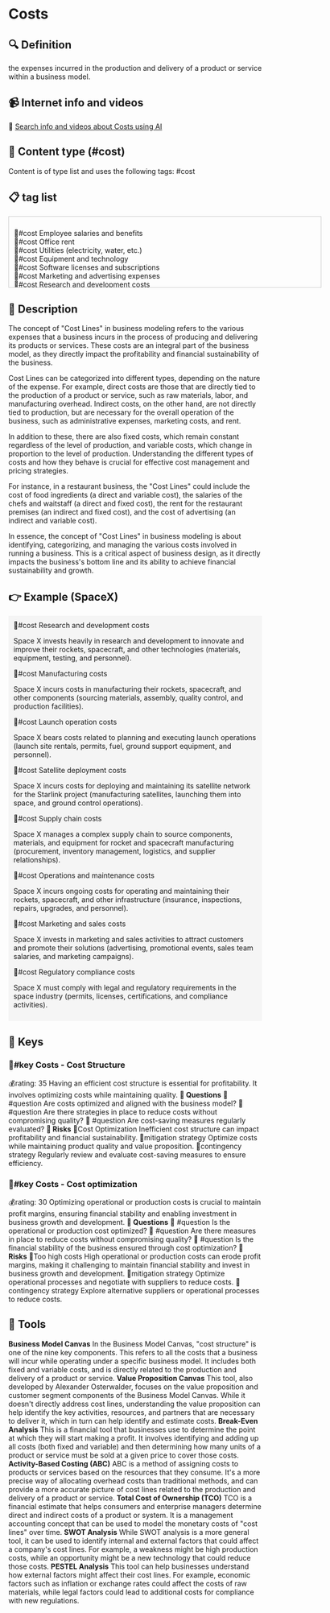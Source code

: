
# Costs


## 🔍 Definition
the expenses incurred in the production and delivery of a product or service within a business model.


## 📹 Internet info and videos
🤖 [Search info and videos about Costs using AI](https://www.perplexity.ai/search?q=videos+about+Costs:+the+expenses+incurred+in+the+production+and+delivery+of+a+product+or+service+within+a+business+model.
)

## 📰 Content type (#cost)
Content is of type list and uses the following tags: #cost



## 📋 tag list

<div style='max-height: 120px; overflow-y: auto; border: 1px solid #ccc; padding: 10px; width: 600px;'>
  <ul style='list-style-type: none; padding-left: 0;'>


<li>💸#cost  Employee salaries and benefits</li>
<li>💸#cost  Office rent</li>
<li>💸#cost  Utilities (electricity, water, etc.)</li>
<li>💸#cost  Equipment and technology</li>
<li>💸#cost  Software licenses and subscriptions</li>
<li>💸#cost  Marketing and advertising expenses</li>
<li>💸#cost  Research and development costs</li>
<li>💸#cost  Inventory or raw materials</li>
<li>💸#cost  Manufacturing or production expenses</li>
<li>💸#cost  Shipping and logistics costs</li>
<li>💸#cost  Packaging materials</li>
<li>💸#cost  Professional services (legal, accounting, consulting)</li>
<li>💸#cost  Insurance premiums</li>
<li>💸#cost  Travel and accommodation expenses</li>
<li>💸#cost  Office supplies</li>
<li>💸#cost  Website hosting and maintenance</li>
<li>💸#cost  Customer acquisition costs</li>
<li>💸#cost  IT infrastructure and support</li>
<li>💸#cost  Cloud computing services</li>
<li>💸#cost  Data storage and management</li>
<li>💸#cost  Product development expenses</li>
<li>💸#cost  Quality control and testing</li>
<li>💸#cost  Regulatory compliance costs</li>
<li>💸#cost  Intellectual property fees</li>
<li>💸#cost  Sales and distribution expenses</li>
<li>💸#cost  Customer support and service costs</li>
<li>💸#cost  Training and development programs</li>
<li>💸#cost  Event sponsorship or participation fees</li>
<li>💸#cost  Market research and surveys</li>
<li>💸#cost  Content creation and production</li>
<li>💸#cost  Payment processing fees</li>
<li>💸#cost  Taxes and government fees</li>
<li>💸#cost  Depreciation and amortization</li>
<li>💸#cost  Repairs and maintenance</li>
<li>💸#cost  Outsourcing expenses</li>
<li>💸#cost  Prototyping and samples</li>
<li>💸#cost  Warranty and customer returns</li>
<li>💸#cost  Data security and privacy measures</li>
<li>💸#cost  Product or service certifications</li>
<li>💸#cost  Affiliate or referral program costs</li>
<li>💸#cost  Office furniture and equipment</li>
<li>💸#cost  Packaging design and printing</li>
<li>💸#cost  Employee training and education</li>
<li>💸#cost  Sales commissions and incentives</li>
<li>💸#cost  Legal disputes and settlements</li>
<li>💸#cost  Customer retention and loyalty programs</li>
<li>💸#cost  IT security and cybersecurity measures</li>
<li>💸#cost  Market entry or expansion costs</li>
<li>💸#cost  Debt servicing and interest payments</li>
<li>💸#cost  Trade show or conference attendance</li>
<li>💸#cost  Employee recruitment and hiring costs</li>
<li>💸#cost  Product or service customization expenses</li>
<li>💸#cost  Licensing or royalty fees</li>
<li>💸#cost  Translation or localization services</li>
<li>💸#cost  Bank fees and charges</li>
<li>💸#cost  Contingency and emergency funds</li>
<li>💸#cost  Product or service refresh or updates</li>
<li>💸#cost  Customer feedback and satisfaction surveys</li>
<li>💸#cost  Intellectual property infringement defense</li>
<li>💸#cost  Outsourced customer support services</li>
<li>💸#cost  Environmental sustainability initiatives</li>
<li>💸#cost  Donations and sponsorships</li>
<li>💸#cost  Performance bonuses and incentives</li>
<li>💸#cost  Payment of dividends to investors</li>
<li>💸#cost  Travel and entertainment expenses</li>
<li>💸#cost  Product recalls and quality control issues</li>
<li>💸#cost  Regulatory compliance audits</li>
<li>💸#cost  Telecommunications and internet expenses</li>
<li>💸#cost  Market analysis and competitive research</li>
<li>💸#cost  Employee benefits and perks</li>
<li>💸#cost  Office renovations or improvements</li>
<li>💸#cost  Sales and marketing software tools</li>
<li>💸#cost  Corporate branding and identity</li>
<li>💸#cost  Patent or trademark registrations</li>
<li>💸#cost  Legal and patent filings</li>
<li>💸#cost  Audit and accounting fees</li>
<li>💸#cost  Intellectual property licensing</li>
<li>💸#cost  Product liability insurance</li>
<li>💸#cost  Employee health and wellness programs</li>
<li>💸#cost  Intellectual property enforcement</li>

  </ul>
</div>

## 📖 Description
The concept of "Cost Lines" in business modeling refers to the various expenses that a business incurs in the process of producing and delivering its products or services. These costs are an integral part of the business model, as they directly impact the profitability and financial sustainability of the business.

Cost Lines can be categorized into different types, depending on the nature of the expense. For example, direct costs are those that are directly tied to the production of a product or service, such as raw materials, labor, and manufacturing overhead. Indirect costs, on the other hand, are not directly tied to production, but are necessary for the overall operation of the business, such as administrative expenses, marketing costs, and rent.

In addition to these, there are also fixed costs, which remain constant regardless of the level of production, and variable costs, which change in proportion to the level of production. Understanding the different types of costs and how they behave is crucial for effective cost management and pricing strategies.

For instance, in a restaurant business, the "Cost Lines" could include the cost of food ingredients (a direct and variable cost), the salaries of the chefs and waitstaff (a direct and fixed cost), the rent for the restaurant premises (an indirect and fixed cost), and the cost of advertising (an indirect and variable cost).

In essence, the concept of "Cost Lines" in business modeling is about identifying, categorizing, and managing the various costs involved in running a business. This is a critical aspect of business design, as it directly impacts the business's bottom line and its ability to achieve financial sustainability and growth.

## 👉 Example (SpaceX)

<div style="background-color: #f5f5f5; padding: 10px;">💸#cost Research and development costs

Space X invests heavily in research and development to innovate and improve their rockets, spacecraft, and other technologies (materials, equipment, testing, and personnel).

💸#cost Manufacturing costs

Space X incurs costs in manufacturing their rockets, spacecraft, and other components (sourcing materials, assembly, quality control, and production facilities).

💸#cost Launch operation costs

Space X bears costs related to planning and executing launch operations (launch site rentals, permits, fuel, ground support equipment, and personnel).

💸#cost Satellite deployment costs

Space X incurs costs for deploying and maintaining its satellite network for the Starlink project (manufacturing satellites, launching them into space, and ground control operations).

💸#cost Supply chain costs

Space X manages a complex supply chain to source components, materials, and equipment for rocket and spacecraft manufacturing (procurement, inventory management, logistics, and supplier relationships).

💸#cost Operations and maintenance costs

Space X incurs ongoing costs for operating and maintaining their rockets, spacecraft, and other infrastructure (insurance, inspections, repairs, upgrades, and personnel).

💸#cost Marketing and sales costs

Space X invests in marketing and sales activities to attract customers and promote their solutions (advertising, promotional events, sales team salaries, and marketing campaigns).

💸#cost Regulatory compliance costs

Space X must comply with legal and regulatory requirements in the space industry (permits, licenses, certifications, and compliance activities).

</div>

## 🔑 Keys

### 🔑#key Costs - Cost Structure

💰rating: 35
Having an efficient cost structure is essential for profitability. It involves optimizing costs while maintaining quality.
**💭 Questions**
💭 #question Are costs optimized and aligned with the business model?
 💭 #question Are there strategies in place to reduce costs without compromising quality?
 💭 #question Are cost-saving measures regularly evaluated?
**🚨 Risks**
🚨Cost Optimization
Inefficient cost structure can impact profitability and financial sustainability.
🚨mitigation strategy
Optimize costs while maintaining product quality and value proposition.
🚨contingency strategy
Regularly review and evaluate cost-saving measures to ensure efficiency.


### 🔑#key Costs - Cost optimization

💰rating: 30
Optimizing operational or production costs is crucial to maintain profit margins, ensuring financial stability and enabling investment in business growth and development.
**💭 Questions**
💭 #question Is the operational or production cost optimized?
 💭 #question Are there measures in place to reduce costs without compromising quality?
 💭 #question Is the financial stability of the business ensured through cost optimization?
**🚨 Risks**
🚨Too high costs
High operational or production costs can erode profit margins, making it challenging to maintain financial stability and invest in business growth and development.
🚨mitigation strategy
Optimize operational processes and negotiate with suppliers to reduce costs.
🚨contingency strategy
Explore alternative suppliers or operational processes to reduce costs.



## 🧰 Tools
**Business Model Canvas**
In the Business Model Canvas, "cost structure" is one of the nine key components. This refers to all the costs that a business will incur while operating under a specific business model. It includes both fixed and variable costs, and is directly related to the production and delivery of a product or service.
**Value Proposition Canvas**
This tool, also developed by Alexander Osterwalder, focuses on the value proposition and customer segment components of the Business Model Canvas. While it doesn't directly address cost lines, understanding the value proposition can help identify the key activities, resources, and partners that are necessary to deliver it, which in turn can help identify and estimate costs.
**Break-Even Analysis**
This is a financial tool that businesses use to determine the point at which they will start making a profit. It involves identifying and adding up all costs (both fixed and variable) and then determining how many units of a product or service must be sold at a given price to cover those costs.
**Activity-Based Costing (ABC)**
ABC is a method of assigning costs to products or services based on the resources that they consume. It's a more precise way of allocating overhead costs than traditional methods, and can provide a more accurate picture of cost lines related to the production and delivery of a product or service.
**Total Cost of Ownership (TCO)**
TCO is a financial estimate that helps consumers and enterprise managers determine direct and indirect costs of a product or system. It is a management accounting concept that can be used to model the monetary costs of "cost lines" over time.
**SWOT Analysis**
While SWOT analysis is a more general tool, it can be used to identify internal and external factors that could affect a company's cost lines. For example, a weakness might be high production costs, while an opportunity might be a new technology that could reduce those costs.
**PESTEL Analysis**
This tool can help businesses understand how external factors might affect their cost lines. For example, economic factors such as inflation or exchange rates could affect the costs of raw materials, while legal factors could lead to additional costs for compliance with new regulations.

